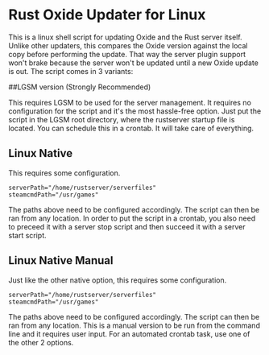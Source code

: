 # Rust Oxide Updater for Linux

This is a linux shell script for updating Oxide and the Rust server itself.
Unlike other updaters, this compares the Oxide version against the local copy before performing the update.
That way the server plugin support won't brake because the server won't be updated until a new Oxide update is out.
The script comes in 3 variants:

##LGSM version (Strongly Recommended)

This requires LGSM to be used for the server management. It requires no configuration for the script and it's the most 
hassle-free option. Just put the script in the LGSM root directory, where the rustserver startup file is located. You can schedule this in a crontab.
It will take care of everything.

## Linux Native

This requires some configuration. 

```
serverPath="/home/rustserver/serverfiles"
steamcmdPath="/usr/games"
```

The paths above need to be configured accordingly. The script can then be ran from any location.
In order to put the script in a crontab, you also need to preceed it with a server stop script and then succeed it with a server start script.

## Linux Native Manual

Just like the other native option, this requires some configuration. 

```
serverPath="/home/rustserver/serverfiles"
steamcmdPath="/usr/games"
```

The paths above need to be configured accordingly. The script can then be ran from any location.
This is a manual version to be run from the command line and it requires user input.
For an automated crontab task, use one of the other 2 options.